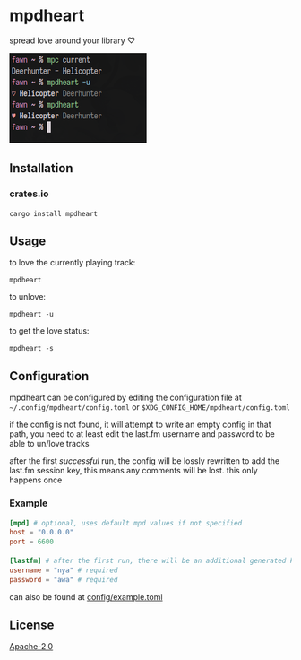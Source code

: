# mpdheart

spread love around your library ♡

![scrot](.meta/scrot.png)

## Installation

<!-- ### Arch -->

<!-- ``` -->
<!-- TODO -->
<!-- ``` -->

### crates.io

```
cargo install mpdheart
```

## Usage

to love the currently playing track:

```
mpdheart
```

to unlove:

```
mpdheart -u
```

to get the love status:

```
mpdheart -s
```

## Configuration

mpdheart can be configured by editing the configuration file at `~/.config/mpdheart/config.toml` or `$XDG_CONFIG_HOME/mpdheart/config.toml`

if the config is not found, it will attempt to write an empty config in that path, you need to at least edit the last.fm username and password to be able to un/love tracks

after the first _successful_ run, the config will be lossly rewritten to add the last.fm session key, this means any comments will be lost. this only happens once

### Example

```toml
[mpd] # optional, uses default mpd values if not specified
host = "0.0.0.0"
port = 6600

[lastfm] # after the first run, there will be an additional generated key `session_key`
username = "nya" # required
password = "awa" # required
```

can also be found at [config/example.toml](config/example.toml)

## License

[Apache-2.0](LICENSE)

